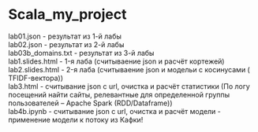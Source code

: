 # Scala_my_project

lab01.json - результат из 1-й лабы <br>
lab02.json - результат из 2-й лабы<br>
lab03b_domains.txt  - результат из 3-й лабы<br>
lab1.slides.html - 1-я лаба (считываение json и расчёт кортежей)<br>
lab2.slides.html - 2-я лаба (считываение json и модельи с косинусами ( TFIDF-вектора))<br>
lab3.html -  считывание json  c url, очистка и расчёт статистики (По логу посещений найти сайты, релевантные для определенной группы пользователей – Apache Spark (RDD/Dataframe))<br>
lab4b.ipynb - считывание json  c url, очистка и расчёт модели - применение модели к потоку из Кафки! <br>
